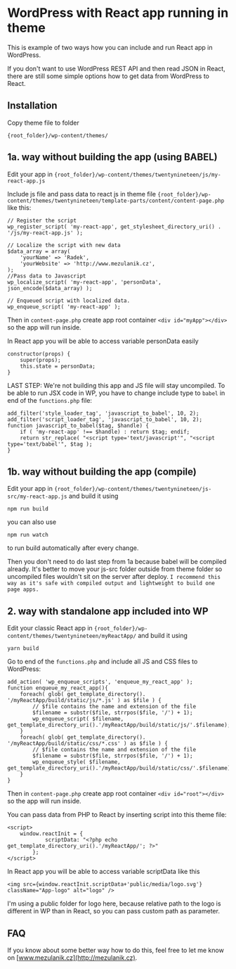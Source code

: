 # WordPress with React app running in theme

This is example of two ways how you can include and run React app in WordPress.

If you don't want to use WordPress REST API and then read JSON in React, there are still some simple options how to get data from WordPress to React.

## Installation

Copy theme file to folder

`{root_folder}/wp-content/themes/`

## 1a. way without building the app (using BABEL)

Edit your app in
`{root_folder}/wp-content/themes/twentynineteen/js/my-react-app.js`

Include js file and pass data to react js in theme file `{root_folder}/wp-content/themes/twentynineteen/template-parts/content/content-page.php` like this:

```
// Register the script
wp_register_script( 'my-react-app', get_stylesheet_directory_uri() . '/js/my-react-app.js' );

// Localize the script with new data
$data_array = array(
	'yourName' => 'Radek',
	'yourWebsite' => 'http://www.mezulanik.cz',
);
//Pass data to Javascript
wp_localize_script( 'my-react-app', 'personData', json_encode($data_array) );

// Enqueued script with localized data.
wp_enqueue_script( 'my-react-app' );
```

Then in `content-page.php` create app root container `<div id="myApp"></div>` so the app will run inside.

In React app you will be able to access variable personData easily

```
constructor(props) {
    super(props);
    this.state = personData;
}
```

LAST STEP: We're not building this app and JS file will stay uncompiled. To be able to run JSX code in WP, you have to change include type to `babel` in end of the `functions.php` file:

```
add_filter('style_loader_tag', 'javascript_to_babel', 10, 2);
add_filter('script_loader_tag', 'javascript_to_babel', 10, 2);
function javascript_to_babel($tag, $handle) {
	if ( 'my-react-app' !== $handle) : return $tag; endif;
	return str_replace( "<script type='text/javascript'", "<script type='text/babel'", $tag );
}
```

## 1b. way without building the app (compile)

Edit your app in
`{root_folder}/wp-content/themes/twentynineteen/js-src/my-react-app.js`
and build it using

```
npm run build
```

you can also use

```
npm run watch
```

to run build automatically after every change.

Then you don't need to do last step from 1a because babel will be compiled already. It's better to move your js-src folder outside from theme folder so uncompiled files wouldn't sit on the server after deploy.
`I recommend this way as it's safe with compiled output and lightweight to build one page apps.`

## 2. way with standalone app included into WP

Edit your classic React app in
`{root_folder}/wp-content/themes/twentynineteen/myReactApp/`
and build it using

```
yarn build
```

Go to end of the `functions.php` and include all JS and CSS files to WordPress:

```
add_action( 'wp_enqueue_scripts', 'enqueue_my_react_app' );
function enqueue_my_react_app(){
	foreach( glob( get_template_directory(). '/myReactApp/build/static/js/*.js' ) as $file ) {
		// $file contains the name and extension of the file
		$filename = substr($file, strrpos($file, '/') + 1);
		wp_enqueue_script( $filename, get_template_directory_uri().'/myReactApp/build/static/js/'.$filename);
	}
	foreach( glob( get_template_directory(). '/myReactApp/build/static/css/*.css' ) as $file ) {
		// $file contains the name and extension of the file
		$filename = substr($file, strrpos($file, '/') + 1);
		wp_enqueue_style( $filename, get_template_directory_uri().'/myReactApp/build/static/css/'.$filename);
	}
}
```

Then in `content-page.php` create app root container `<div id="root"></div>` so the app will run inside.

You can pass data from PHP to React by inserting script into this theme file:

```
<script>
    window.reactInit = {
			scriptData: "<?php echo get_template_directory_uri().'/myReactApp/'; ?>"
		};
</script>
```

In React app you will be able to access variable scriptData like this

```
<img src={window.reactInit.scriptData+'public/media/logo.svg'} className="App-logo" alt="logo" />
```

I'm using a public folder for logo here, because relative path to the logo is different in WP than in React, so you can pass custom path as parameter.

## FAQ

If you know about some better way how to do this, feel free to let me know on
[www.mezulanik.cz](http://mezulanik.cz).
